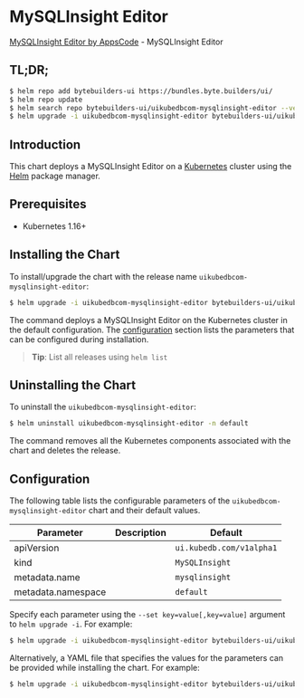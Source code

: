 # MySQLInsight Editor

[MySQLInsight Editor by AppsCode](https://byte.builders) - MySQLInsight Editor

## TL;DR;

```bash
$ helm repo add bytebuilders-ui https://bundles.byte.builders/ui/
$ helm repo update
$ helm search repo bytebuilders-ui/uikubedbcom-mysqlinsight-editor --version=v0.4.14
$ helm upgrade -i uikubedbcom-mysqlinsight-editor bytebuilders-ui/uikubedbcom-mysqlinsight-editor -n default --create-namespace --version=v0.4.14
```

## Introduction

This chart deploys a MySQLInsight Editor on a [Kubernetes](http://kubernetes.io) cluster using the [Helm](https://helm.sh) package manager.

## Prerequisites

- Kubernetes 1.16+

## Installing the Chart

To install/upgrade the chart with the release name `uikubedbcom-mysqlinsight-editor`:

```bash
$ helm upgrade -i uikubedbcom-mysqlinsight-editor bytebuilders-ui/uikubedbcom-mysqlinsight-editor -n default --create-namespace --version=v0.4.14
```

The command deploys a MySQLInsight Editor on the Kubernetes cluster in the default configuration. The [configuration](#configuration) section lists the parameters that can be configured during installation.

> **Tip**: List all releases using `helm list`

## Uninstalling the Chart

To uninstall the `uikubedbcom-mysqlinsight-editor`:

```bash
$ helm uninstall uikubedbcom-mysqlinsight-editor -n default
```

The command removes all the Kubernetes components associated with the chart and deletes the release.

## Configuration

The following table lists the configurable parameters of the `uikubedbcom-mysqlinsight-editor` chart and their default values.

|     Parameter      | Description |               Default               |
|--------------------|-------------|-------------------------------------|
| apiVersion         |             | <code>ui.kubedb.com/v1alpha1</code> |
| kind               |             | <code>MySQLInsight</code>           |
| metadata.name      |             | <code>mysqlinsight</code>           |
| metadata.namespace |             | <code>default</code>                |


Specify each parameter using the `--set key=value[,key=value]` argument to `helm upgrade -i`. For example:

```bash
$ helm upgrade -i uikubedbcom-mysqlinsight-editor bytebuilders-ui/uikubedbcom-mysqlinsight-editor -n default --create-namespace --version=v0.4.14 --set apiVersion=ui.kubedb.com/v1alpha1
```

Alternatively, a YAML file that specifies the values for the parameters can be provided while
installing the chart. For example:

```bash
$ helm upgrade -i uikubedbcom-mysqlinsight-editor bytebuilders-ui/uikubedbcom-mysqlinsight-editor -n default --create-namespace --version=v0.4.14 --values values.yaml
```
